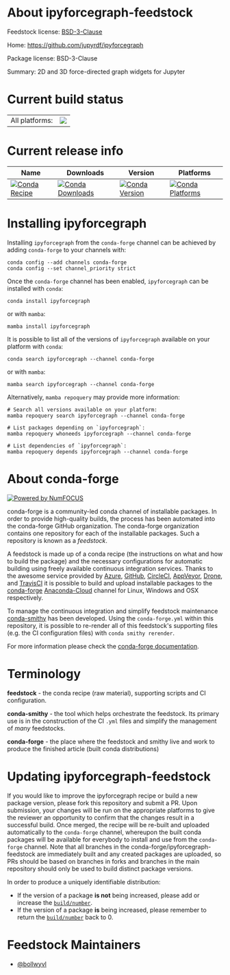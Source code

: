 About ipyforcegraph-feedstock
=============================

Feedstock license: [BSD-3-Clause](https://github.com/conda-forge/ipyforcegraph-feedstock/blob/main/LICENSE.txt)

Home: https://github.com/jupyrdf/ipyforcegraph

Package license: BSD-3-Clause

Summary: 2D and 3D force-directed graph widgets for Jupyter

Current build status
====================


<table><tr><td>All platforms:</td>
    <td>
      <a href="https://dev.azure.com/conda-forge/feedstock-builds/_build/latest?definitionId=18489&branchName=main">
        <img src="https://dev.azure.com/conda-forge/feedstock-builds/_apis/build/status/ipyforcegraph-feedstock?branchName=main">
      </a>
    </td>
  </tr>
</table>

Current release info
====================

| Name | Downloads | Version | Platforms |
| --- | --- | --- | --- |
| [![Conda Recipe](https://img.shields.io/badge/recipe-ipyforcegraph-green.svg)](https://anaconda.org/conda-forge/ipyforcegraph) | [![Conda Downloads](https://img.shields.io/conda/dn/conda-forge/ipyforcegraph.svg)](https://anaconda.org/conda-forge/ipyforcegraph) | [![Conda Version](https://img.shields.io/conda/vn/conda-forge/ipyforcegraph.svg)](https://anaconda.org/conda-forge/ipyforcegraph) | [![Conda Platforms](https://img.shields.io/conda/pn/conda-forge/ipyforcegraph.svg)](https://anaconda.org/conda-forge/ipyforcegraph) |

Installing ipyforcegraph
========================

Installing `ipyforcegraph` from the `conda-forge` channel can be achieved by adding `conda-forge` to your channels with:

```
conda config --add channels conda-forge
conda config --set channel_priority strict
```

Once the `conda-forge` channel has been enabled, `ipyforcegraph` can be installed with `conda`:

```
conda install ipyforcegraph
```

or with `mamba`:

```
mamba install ipyforcegraph
```

It is possible to list all of the versions of `ipyforcegraph` available on your platform with `conda`:

```
conda search ipyforcegraph --channel conda-forge
```

or with `mamba`:

```
mamba search ipyforcegraph --channel conda-forge
```

Alternatively, `mamba repoquery` may provide more information:

```
# Search all versions available on your platform:
mamba repoquery search ipyforcegraph --channel conda-forge

# List packages depending on `ipyforcegraph`:
mamba repoquery whoneeds ipyforcegraph --channel conda-forge

# List dependencies of `ipyforcegraph`:
mamba repoquery depends ipyforcegraph --channel conda-forge
```


About conda-forge
=================

[![Powered by
NumFOCUS](https://img.shields.io/badge/powered%20by-NumFOCUS-orange.svg?style=flat&colorA=E1523D&colorB=007D8A)](https://numfocus.org)

conda-forge is a community-led conda channel of installable packages.
In order to provide high-quality builds, the process has been automated into the
conda-forge GitHub organization. The conda-forge organization contains one repository
for each of the installable packages. Such a repository is known as a *feedstock*.

A feedstock is made up of a conda recipe (the instructions on what and how to build
the package) and the necessary configurations for automatic building using freely
available continuous integration services. Thanks to the awesome service provided by
[Azure](https://azure.microsoft.com/en-us/services/devops/), [GitHub](https://github.com/),
[CircleCI](https://circleci.com/), [AppVeyor](https://www.appveyor.com/),
[Drone](https://cloud.drone.io/welcome), and [TravisCI](https://travis-ci.com/)
it is possible to build and upload installable packages to the
[conda-forge](https://anaconda.org/conda-forge) [Anaconda-Cloud](https://anaconda.org/)
channel for Linux, Windows and OSX respectively.

To manage the continuous integration and simplify feedstock maintenance
[conda-smithy](https://github.com/conda-forge/conda-smithy) has been developed.
Using the ``conda-forge.yml`` within this repository, it is possible to re-render all of
this feedstock's supporting files (e.g. the CI configuration files) with ``conda smithy rerender``.

For more information please check the [conda-forge documentation](https://conda-forge.org/docs/).

Terminology
===========

**feedstock** - the conda recipe (raw material), supporting scripts and CI configuration.

**conda-smithy** - the tool which helps orchestrate the feedstock.
                   Its primary use is in the construction of the CI ``.yml`` files
                   and simplify the management of *many* feedstocks.

**conda-forge** - the place where the feedstock and smithy live and work to
                  produce the finished article (built conda distributions)


Updating ipyforcegraph-feedstock
================================

If you would like to improve the ipyforcegraph recipe or build a new
package version, please fork this repository and submit a PR. Upon submission,
your changes will be run on the appropriate platforms to give the reviewer an
opportunity to confirm that the changes result in a successful build. Once
merged, the recipe will be re-built and uploaded automatically to the
`conda-forge` channel, whereupon the built conda packages will be available for
everybody to install and use from the `conda-forge` channel.
Note that all branches in the conda-forge/ipyforcegraph-feedstock are
immediately built and any created packages are uploaded, so PRs should be based
on branches in forks and branches in the main repository should only be used to
build distinct package versions.

In order to produce a uniquely identifiable distribution:
 * If the version of a package **is not** being increased, please add or increase
   the [``build/number``](https://docs.conda.io/projects/conda-build/en/latest/resources/define-metadata.html#build-number-and-string).
 * If the version of a package **is** being increased, please remember to return
   the [``build/number``](https://docs.conda.io/projects/conda-build/en/latest/resources/define-metadata.html#build-number-and-string)
   back to 0.

Feedstock Maintainers
=====================

* [@bollwyvl](https://github.com/bollwyvl/)

